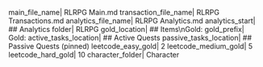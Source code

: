 main_file_name| RLRPG Main.md
transaction_file_name| RLRPG Transactions.md
analytics_file_name| RLRPG Analytics.md
analytics_start| ## Analytics
folder| RLRPG
gold_location| ## Items\nGold: 
gold_prefix| Gold: 
active_tasks_location| ## Active Quests
passive_tasks_location| ## Passive Quests (pinned)
leetcode_easy_gold| 2
leetcode_medium_gold| 5
leetcode_hard_gold| 10
character_folder| Character
